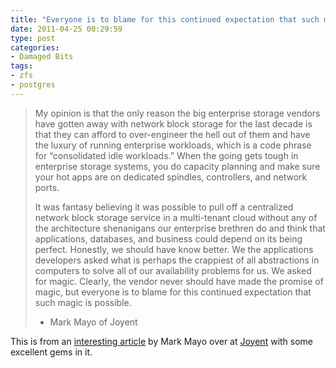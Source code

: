 ```yaml
---
title: "Everyone is to blame for this continued expectation that such magic is possible."
date: 2011-04-25 00:29:59
type: post
categories: 
- Damaged Bits
tags:
- zfs
- postgres
---
```


> My opinion is that the only reason the big enterprise storage vendors have gotten away with network block storage for the last decade is that they can afford to over-engineer the hell out of them and have the luxury of running enterprise workloads, which is a code phrase for “consolidated idle workloads.” When the going gets tough in enterprise storage systems, you do capacity planning and make sure your hot apps are on dedicated spindles, controllers, and network ports.
> 
> It was fantasy believing it was possible to pull off a centralized network block storage service in a multi-tenant cloud without any of the architecture shenanigans our enterprise brethren do and think that applications, databases, and business could depend on its being perfect. Honestly, we should have know better. We the applications developers asked what is perhaps the crappiest of all abstractions in computers to solve all of our availability problems for us. We asked for magic. Clearly, the vendor never should have made the promise of magic, but everyone is to blame for this continued expectation that such magic is possible.> 
> 
> - Mark Mayo of Joyent

This is from an [interesting article](https://joyeur.com/2011/04/24/magical-block-store-when-abstractions-fail-us/) by Mark Mayo over at [Joyent](https://joyent.com) with some excellent gems in it.
